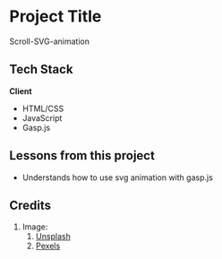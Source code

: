 # Project Title 
Scroll-SVG-animation

## Tech Stack

**Client** 
- HTML/CSS
- JavaScript
- Gasp.js

## Lessons from this project
- Understands how to use svg animation with gasp.js

## Credits
1. Image: 
      1. [Unsplash](https://unsplash.com/)
      1. [Pexels](www.pexels.com)
